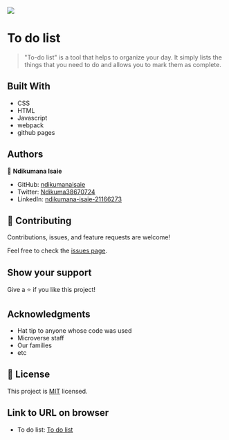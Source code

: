 ![](https://img.shields.io/badge/Microverse-blueviolet)

# To do list

> "To-do list" is a tool that helps to organize your day. It simply lists the things that you need to do and allows you to mark them as complete.

## Built With

- CSS
- HTML
- Javascript
- webpack
- github pages

## Authors

👤 **Ndikumana Isaie**

- GitHub: [ndikumanaisaie](https://github.com/ndikumanaisaie)
- Twitter: [Ndikuma38670724](https://twitter.com/Ndikuma38670724)
- LinkedIn: [ndikumana-isaie-21166273](https://www.linkedin.com/in/ndikumana-isaie-21166273/)

## 🤝 Contributing

Contributions, issues, and feature requests are welcome!

Feel free to check the [issues page](../../issues/).

## Show your support

Give a ⭐️ if you like this project!

## Acknowledgments

- Hat tip to anyone whose code was used
- Microverse staff
- Our families
- etc

## 📝 License

This project is [MIT](./MIT.md) licensed.

## Link to URL on browser
- To do list: [To do list](https://ndikumanaisaie.github.io/To-do-list/)